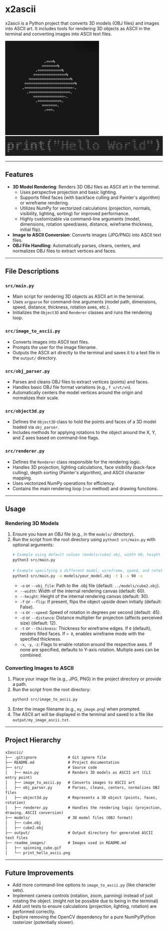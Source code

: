 # x2ascii

x2ascii is a Python project that converts 3D models (OBJ files) and images into ASCII art. It includes tools for rendering 3D objects as ASCII in the terminal and converting images into ASCII text files.

<img src="https://raw.githubusercontent.com/ivanf-nz/x2ascii/refs/heads/main/readme_images/spinning_cube.gif" alt="ascii_cube" width="300" height="300">
<img width="650" alt="image" src="https://raw.githubusercontent.com/ivanf-nz/x2ascii/refs/heads/main/readme_images/print_hello_ascii.png" />

---

## Features

-   **3D Model Rendering**: Renders 3D OBJ files as ASCII art in the terminal.
    -   Uses perspective projection and basic lighting.
    -   Supports filled faces (with backface culling and Painter's algorithm) or wireframe rendering.
    -   Utilizes NumPy for vectorized calculations (projection, normals, visibility, lighting, sorting) for improved performance.
    -   Highly customizable via command-line arguments (model, dimensions, rotation speed/axes, distance, wireframe thickness, initial flip).
-   **Image to ASCII Conversion**: Converts images (JPG/PNG) into ASCII text files.
-   **OBJ File Handling**: Automatically parses, cleans, centers, and normalizes OBJ files to extract vertices and faces.

---

## File Descriptions

### `src/main.py`
-   Main script for rendering 3D objects as ASCII art in the terminal.
-   Uses `argparse` for command-line arguments (model path, dimensions, speed, distance, thickness, rotation axes, etc.).
-   Initializes the `Object3D` and `Renderer` classes and runs the rendering loop.

### `src/image_to_ascii.py`
-   Converts images into ASCII text files.
-   Prompts the user for the image filename.
-   Outputs the ASCII art directly to the terminal and saves it to a text file in the `output/` directory.

### `src/obj_parser.py`
-   Parses and cleans OBJ files to extract vertices (points) and faces.
-   Handles basic OBJ file format variations (e.g., `f v/vt/vn`).
-   Automatically centers the model vertices around the origin and normalizes their scale.

### `src/object3d.py`
-   Defines the `Object3D` class to hold the points and faces of a 3D model loaded via `obj_parser`.
-   Includes methods for applying rotations to the object around the X, Y, and Z axes based on command-line flags.

### `src/renderer.py`
-   Defines the `Renderer` class responsible for the rendering logic.
-   Handles 3D projection, lighting calculations, face visibility (back-face culling), depth sorting (Painter's algorithm), and ASCII character mapping.
-   Uses vectorized NumPy operations for efficiency.
-   Contains the main rendering loop (`run` method) and drawing functions.

---

## Usage

### Rendering 3D Models
1.  Ensure you have an OBJ file (e.g., in the `models/` directory).
2.  Run the script from the root directory using `python3 src/main.py` with optional arguments:
    ```bash
    # Example using default values (models/cube2.obj, width 60, height 30, speed 45, distance 12, filled faces)
    python3 src/main.py

    # Example specifying a different model, wireframe, speed, and rotation axis
    python3 src/main.py -o models/your_model.obj -t 1 -s 90 -x
    ```
    -   `-o` or `--obj_file`: Path to the .obj file (default: `../models/cube2.obj`).
    -   `--width`: Width of the internal rendering canvas (default: 60).
    -   `--height`: Height of the internal rendering canvas (default: 30).
    -   `-f` or `--flip`: If present, flips the object upside down initially (default: False).
    -   `-s` or `--speed`: Speed of rotation in degrees per second (default: 45).
    -   `-d` or `--distance`: Distance multiplier for projection (affects perceived size) (default: 12).
    -   `-t` or `--thickness`: Thickness for wireframe edges. If `0` (default), renders filled faces. If `> 0`, enables wireframe mode with the specified thickness.
    -   `-x`, `-y`, `-z`: Flags to enable rotation around the respective axes. If none are specified, defaults to Y-axis rotation. Multiple axes can be combined.

### Converting Images to ASCII
1.  Place your image file (e.g., JPG, PNG) in the project directory or provide a path.
2.  Run the script from the root directory:
    ```bash
    python3 src/image_to_ascii.py
    ```
3.  Enter the image filename (e.g., `my_image.png`) when prompted.
4.  The ASCII art will be displayed in the terminal and saved to a file like `output/my_image_ascii.txt`.

---

## Project Hierarchy

```
x2ascii/
├── .gitignore              # Git ignore file
├── README.md               # Project documentation
├── src/                    # Source code
│   ├── main.py             # Renders 3D models as ASCII art (CLI entry point)
│   ├── image_to_ascii.py   # Converts images to ASCII art
│   ├── obj_parser.py       # Parses, cleans, centers, normalizes OBJ files
│   ├── object3d.py         # Represents a 3D object (points, faces, rotation)
│   ├── renderer.py         # Handles the rendering logic (projection, drawing, ASCII conversion)
├── models/                 # 3D model files (OBJ format)
│   ├── cube.obj
│   ├── cube2.obj
├── output/                 # Output directory for generated ASCII text files
├── readme_images/          # Images used in README.md
│   ├── spinning_cube.gif
│   └── print_hello_ascii.png
```

---

## Future Improvements
-   Add more command-line options to `image_to_ascii.py` (like character sets).
-   Implement camera controls (rotation, zoom, panning) instead of just rotating the object. (might not be possible due to being in the terminal)
-   Add unit tests to ensure calculations (projection, lighting, rotation) are performed correctly.
-   Explore removing the OpenCV dependency for a pure NumPy/Python rasterizer (potentially slower).
